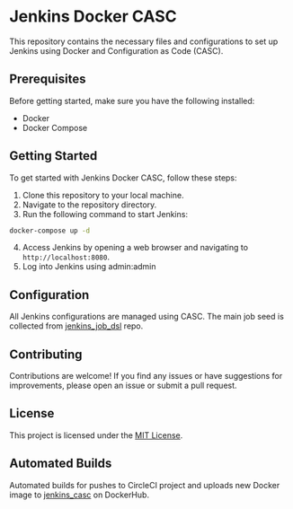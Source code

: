 # Jenkins Docker CASC

This repository contains the necessary files and configurations to set up Jenkins using Docker and Configuration as Code (CASC).

## Prerequisites

Before getting started, make sure you have the following installed:

- Docker
- Docker Compose

## Getting Started

To get started with Jenkins Docker CASC, follow these steps:

1. Clone this repository to your local machine.
2. Navigate to the repository directory.
3. Run the following command to start Jenkins:

  ```bash
  docker-compose up -d
  ```

4. Access Jenkins by opening a web browser and navigating to `http://localhost:8080`.
5. Log into Jenkins using admin:admin

## Configuration

All Jenkins configurations are managed using CASC. The main job seed is collected from [jenkins_job_dsl](https://github.com/lucasdelossantos/jenkins_jobs_dsl) repo.

## Contributing

Contributions are welcome! If you find any issues or have suggestions for improvements, please open an issue or submit a pull request.

## License

This project is licensed under the [MIT License](LICENSE).

## Automated Builds
Automated builds for pushes to CircleCI project and uploads new Docker image to [jenkins_casc](https://hub.docker.com/repository/docker/lucasdls/jenkins-casc/general) on DockerHub. 